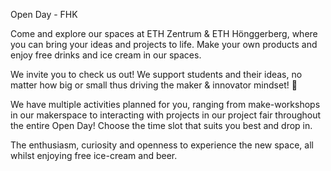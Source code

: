 Open Day - FHK

Come and explore our spaces at ETH Zentrum &amp; ETH Hönggerberg, where you can bring your ideas and projects to life. Make your own products and enjoy free drinks and ice cream in our spaces.

  
  

We invite you to check us out! We support students and their ideas, no matter how big or small thus driving the maker &amp; innovator mindset! 🎉

We have multiple activities planned for you, ranging from make-workshops in our makerspace to interacting with projects in our project fair throughout the entire Open Day! Choose the time slot that suits you best and drop in.

  

The enthusiasm, curiosity and openness to experience the new space, all whilst enjoying free ice-cream and beer.  

